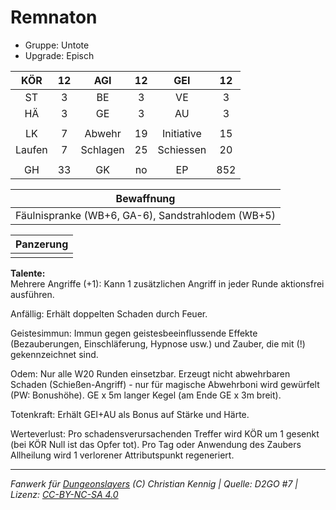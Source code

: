 # Remnaton  
- Gruppe: Untote  
- Upgrade: Episch  

| KÖR | 12 | AGI | 12 | GEI | 12 |
| :-: | :-: | :-: | :-: | :-: | :-: |
| ST | 3 | BE | 3 | VE | 3 |
| HÄ | 3 | GE | 3 | AU | 3 |
|  |
| LK | 7 | Abwehr | 19 | Initiative | 15 |
| Laufen | 7 | Schlagen | 25 | Schiessen | 20 |
|  |
| GH | 33 | GK | no | EP | 852 |

| Bewaffnung |
| --- |
| Fäulnispranke (WB+6, GA-6), Sandstrahlodem (WB+5) |


| Panzerung |
| --- |
|  |


**Talente:**  
Mehrere Angriffe (+1): Kann 1 zusätzlichen Angriff in jeder Runde aktionsfrei ausführen.

Anfällig: Erhält doppelten Schaden durch Feuer.

Geistesimmun: Immun gegen geistesbeeinflussende Effekte (Bezauberungen, Einschläferung, Hypnose usw.) und Zauber, die mit (!) gekennzeichnet sind.

Odem: Nur alle W20 Runden einsetzbar. Erzeugt nicht abwehrbaren Schaden (Schießen-Angriff) - nur für magische Abwehrboni wird gewürfelt (PW: Bonushöhe). GE x 5m langer Kegel (am Ende GE x 3m breit).

Totenkraft: Erhält GEI+AU als Bonus auf Stärke und Härte.

Werteverlust: Pro schadensverursachenden Treffer wird KÖR um 1 gesenkt (bei KÖR Null ist das Opfer tot). Pro Tag oder Anwendung des Zaubers Allheilung wird 1 verlorener Attributspunkt regeneriert.





___
*Fanwerk für [Dungeonslayers](https://www.dungeonslayers.net/) (C) Christian Kennig | Quelle: D2GO #7 | Lizenz: [CC-BY-NC-SA 4.0](https://creativecommons.org/licenses/by-nc-sa/4.0/deed.de)*